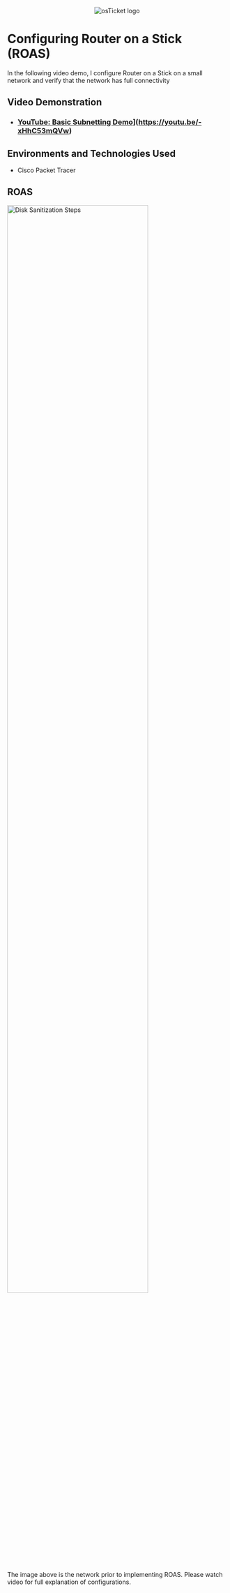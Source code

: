 <p align="center">
<img src="https://i.imgur.com/sj5fjvT.png"alt="osTicket logo"/>
</p>

<h1>Configuring Router on a Stick (ROAS)</h1>
In the following video demo, I configure Router on a Stick on a small network and verify that the network has full connectivity<br />


<h2>Video Demonstration</h2>

- ### [YouTube: Basic Subnetting Demo]([)](https://youtu.be/-xHhC53mQVw) 
  
<h2>Environments and Technologies Used</h2>

- Cisco Packet Tracer

<h2>ROAS</h2>

<p>
<img src="https://i.imgur.com/Oq4URUp.png" height="80%" width="80%" alt="Disk Sanitization Steps"/>
</p>
<p>
The image above is the network prior to implementing ROAS. Please watch video for full explanation of configurations. 
</p>
<br />
